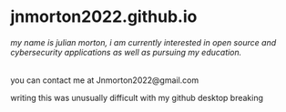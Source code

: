 # jnmorton2022.github.io
###### my name is julian morton, i am currently interested in open source and cybersecurity applications as well as pursuing my education.
<p>you can contact me at Jnmorton2022@gmail.com</p>
writing this was unusually difficult with my github desktop breaking 